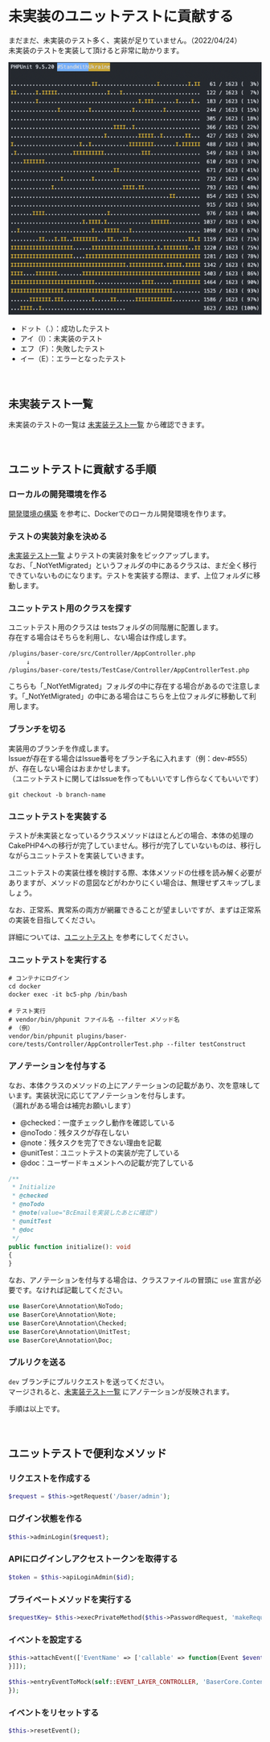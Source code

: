 # 未実装のユニットテストに貢献する

まだまだ、未実装のテスト多く、実装が足りていません。（2022/04/24）  
未実装のテストを実装して頂けると非常に助かります。

![シーケンス図：コンテンツフォルダ作成](../img/unimplemented_unittest.png)

- ドット（.）：成功したテスト
- アイ（I）：未実装のテスト
- エフ（F）：失敗したテスト
- イー（E）：エラーとなったテスト

　
## 未実装テスト一覧
未実装のテストの一覧は [未実装テスト一覧](https://docs.google.com/spreadsheets/d/1EGxMk-dy8WIg2NmgOKsS_fBXqDB6oJky9M0mB7TADEk/edit#gid=0&fvid=1581615779) から確認できます。

　
## ユニットテストに貢献する手順

### ローカルの開発環境を作る
[開発環境の構築](../preparation/environment) を参考に、Dockerでのローカル開発環境を作ります。

### テストの実装対象を決める
[未実装テスト一覧](https://docs.google.com/spreadsheets/d/1EGxMk-dy8WIg2NmgOKsS_fBXqDB6oJky9M0mB7TADEk/edit#gid=0&fvid=1581615779) よりテストの実装対象をピックアップします。  
なお、「_NotYetMigrated」というフォルダの中にあるクラスは、まだ全く移行できていないものになります。テストを実装する際は、まず、上位フォルダに移動します。

### ユニットテスト用のクラスを探す
ユニットテスト用のクラスは testsフォルダの同階層に配置します。  
存在する場合はそちらを利用し、ない場合は作成します。

```shell
/plugins/baser-core/src/Controller/AppController.php
　　　↓
/plugins/baser-core/tests/TestCase/Controller/AppControllerTest.php
```

こちらも「_NotYetMigrated」フォルダの中に存在する場合があるので注意します。「_NotYetMigrated」の中にある場合はこちらを上位フォルダに移動して利用します。

### ブランチを切る
実装用のブランチを作成します。  
Issueが存在する場合はIssue番号をブランチ名に入れます（例：dev-#555）が、存在しない場合はおまかせします。  
（ユニットテストに関してはIssueを作ってもいいですし作らなくてもいいです）

```shell
git checkout -b branch-name
```

### ユニットテストを実装する
テストが未実装となっているクラスメソッドはほとんどの場合、本体の処理のCakePHP4への移行が完了していません。移行が完了していないものは、移行しながらユニットテストを実装していきます。
  
ユニットテストの実装仕様を検討する際、本体メソッドの仕様を読み解く必要がありますが、メソッドの意図などがわかりにくい場合は、無理せずスキップしましょう。
  
なお、正常系、異常系の両方が網羅できることが望ましいですが、まずは正常系の実装を目指してください。

詳細については、[ユニットテスト](./unittest.md) を参考にしてください。

### ユニットテストを実行する
```shell
# コンテナにログイン
cd docker
docker exec -it bc5-php /bin/bash

# テスト実行
# vendor/bin/phpunit ファイル名 --filter メソッド名
# （例）
vendor/bin/phpunit plugins/baser-core/tests/Controller/AppControllerTest.php --filter testConstruct
```


### アノテーションを付与する
なお、本体クラスのメソッドの上にアノテーションの記載があり、次を意味しています。実装状況に応じてアノテーションを付与します。  
（漏れがある場合は補完お願いします）

- @checked：一度チェックし動作を確認している
- @noTodo：残タスクが存在しない
- @note：残タスクを完了できない理由を記載
- @unitTest：ユニットテストの実装が完了している
- @doc：ユーザードキュメントへの記載が完了している

```php
/**
 * Initialize
 * @checked
 * @noTodo
 * @note(value="BcEmailを実装したあとに確認")
 * @unitTest
 * @doc
 */
public function initialize(): void
{
}
```

なお、アノテーションを付与する場合は、クラスファイルの冒頭に `use` 宣言が必要です。なければ記載してください。

```php
use BaserCore\Annotation\NoTodo;
use BaserCore\Annotation\Note;
use BaserCore\Annotation\Checked;
use BaserCore\Annotation\UnitTest;
use BaserCore\Annotation\Doc;
```

### プルリクを送る
`dev` ブランチにプルリクエストを送ってください。  
マージされると、[未実装テスト一覧](https://docs.google.com/spreadsheets/d/1EGxMk-dy8WIg2NmgOKsS_fBXqDB6oJky9M0mB7TADEk/edit#gid=0&fvid=1581615779) にアノテーションが反映されます。

手順は以上です。

　
## ユニットテストで便利なメソッド

### リクエストを作成する
```php
$request = $this->getRequest('/baser/admin');
```
### ログイン状態を作る
```php
$this->adminLogin($request);
```
### APIにログインしアクセストークンを取得する
```php
$token = $this->apiLoginAdmin($id);
```
### プライベートメソッドを実行する
```php
$requestKey= $this->execPrivateMethod($this->PasswordRequest, 'makeRequestKey');
```
### イベントを設定する
```php
$this->attachEvent(['EventName' => ['callable' => function(Event $event) {
}]]);
```
```php
$this->entryEventToMock(self::EVENT_LAYER_CONTROLLER, 'BaserCore.Contents.searchIndex', function(Event $event) {
});
```
### イベントをリセットする
```php
$this->resetEvent();
```

